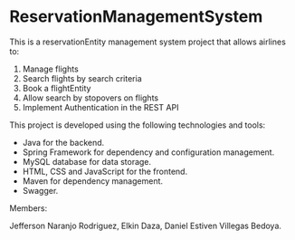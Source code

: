 # ReservationManagementSystem

This is a reservationEntity management system project that allows airlines to:
1. Manage flights
2. Search flights by search criteria
3. Book a flightEntity
4. Allow search by stopovers on flights
5. Implement Authentication in the REST API

This project is developed using the following technologies and tools:

- Java for the backend.
- Spring Framework for dependency and configuration management.
- MySQL database for data storage.
- HTML, CSS and JavaScript for the frontend.
- Maven for dependency management.
- Swagger.

Members:

Jefferson Naranjo Rodriguez,
Elkin Daza,
Daniel Estiven Villegas Bedoya.
